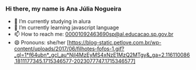 ### Hi there, my name is Ana Júlia Nogueira

- 🔭 I’m currently studying in alura
- 🌱 I’m currently learning javascript language
- 📫 How to reach me: 00001092463690sp@al.educacao.sp.gov.br
- 😄 Pronouns: she/her 
  [https://blog-static.petlove.com.br/wp-content/uploads/2017/06/filhotes-fofos-1.gif?_gl=1*f64ubn*_gcl_au*NjI4MzEyMS4xNzE1MzQ2MTgy&_ga=2.116110086.1811177345.1715346577-2023077747.1715346577]
